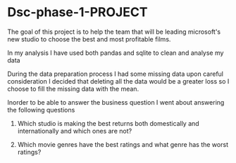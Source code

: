 # Dsc-phase-1-PROJECT
The goal of this project is to help the team that will be leading microsoft's new studio to choose the best and most profitable films.

In my analysis I have used both pandas and sqlite to clean and analyse my data
 
 During the data preparation process I had some missing data upon careful consideration I decided that deleting all the data would be a greater loss so I choose to fill the missing data with the mean.
 
 Inorder to be able to answer the business question I went about answering the following questions
 1. Which studio is making the best returns both domestically and internationally and which ones are not?

2. Which movie genres have the best ratings and what genre has the worst ratings?

